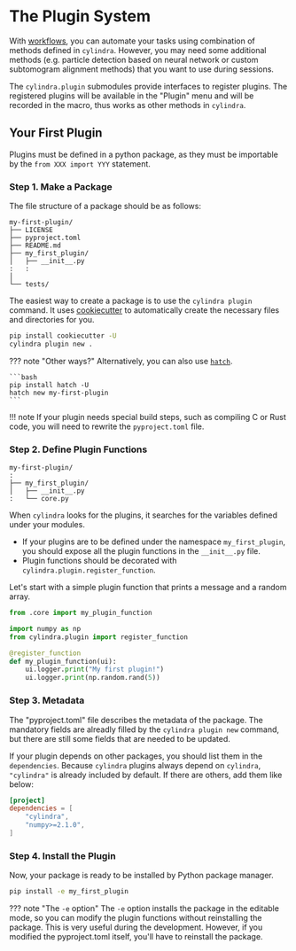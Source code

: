 # The Plugin System

With [workflows](workflows.md), you can automate your tasks using combination of
methods defined in `cylindra`. However, you may need some additional methods (e.g.
particle detection based on neural network or custom subtomogram alignment methods) that
you want to use during sessions.

The `cylindra.plugin` submodules provide interfaces to register plugins. The registered
plugins will be available in the "Plugin" menu and will be recorded in the macro, thus
works as other methods in `cylindra`.

## Your First Plugin

Plugins must be defined in a python package, as they must be importable by the
`from XXX import YYY` statement.

### Step 1. Make a Package

The file structure of a package should be as follows:

```
my-first-plugin/
├── LICENSE
├── pyproject.toml
├── README.md
├── my_first_plugin/
│   ├── __init__.py
:   :
│
└── tests/
```

The easiest way to create a package is to use the `cylindra plugin` command. It uses
[cookiecutter](https://github.com/cookiecutter/cookiecutter) to automatically create the
necessary files and directories for you.

```bash
pip install cookiecutter -U
cylindra plugin new .
```

??? note "Other ways?"
    Alternatively, you can also use [`hatch`](https://hatch.pypa.io/latest/).

    ```bash
    pip install hatch -U
    hatch new my-first-plugin
    ```

!!! note
    If your plugin needs special build steps, such as compiling C or Rust code, you will
    need to rewrite the `pyproject.toml` file.

### Step 2. Define Plugin Functions

```
my-first-plugin/
:
├── my_first_plugin/
│   ├── __init__.py
:   └── core.py
```

When `cylindra` looks for the plugins, it searches for the variables defined under your
modules.

- If your plugins are to be defined under the namespace `my_first_plugin`, you should
  expose all the plugin functions in the `__init__.py` file.
- Plugin functions should be decorated with `cylindra.plugin.register_function`.

Let's start with a simple plugin function that prints a message and a random array.

``` python title="my_first_plugin/__init__.py"
from .core import my_plugin_function
```

``` python title="my_first_plugin/core.py"
import numpy as np
from cylindra.plugin import register_function

@register_function
def my_plugin_function(ui):
    ui.logger.print("My first plugin!")
    ui.logger.print(np.random.rand(5))
```

### Step 3. Metadata

The "pyproject.toml" file describes the metadata of the package. The mandatory fields
are alreadly filled by the `cylindra plugin new` command, but there are still some
fields that are needed to be updated.

If your plugin depends on other packages, you should list them in the `dependencies`.
Because `cylindra` plugins always depend on `cylindra`, `"cylindra"` is already included
by default. If there are others, add them like below:

```toml
[project]
dependencies = [
    "cylindra",
    "numpy>=2.1.0",
]
```

### Step 4. Install the Plugin

Now, your package is ready to be installed by Python package manager.

```bash
pip install -e my_first_plugin
```

??? note "The `-e` option"
    The `-e` option installs the package in the editable mode, so you can modify the
    plugin functions without reinstalling the package. This is very useful during the
    development. However, if you modified the pyproject.toml itself, you'll have to
    reinstall the package.
